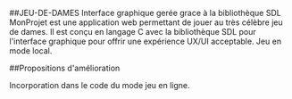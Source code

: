 ##JEU-DE-DAMES
Interface graphique gerée grace à la bibliothèque SDL
MonProjet est une application web permettant de jouer au très célèbre jeu de dames. Il est conçu en langage C avec la bibliothèque SDL pour l'interface graphique pour offrir une expérience UX/UI acceptable. Jeu en mode local.

##Propositions d'amélioration 

Incorporation dans le code du mode jeu en ligne.
